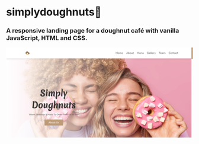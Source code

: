# simplydoughnuts🍩

<h3>A responsive landing page for a doughnut café with vanilla JavaScript, HTML and CSS.</h3>

<img src="https://github.com/lizx-i/simplydoughnuts/blob/main/SDcover.png">



